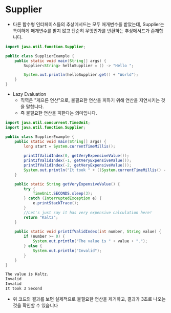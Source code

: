 # Supplier<T> 
- 다른 함수형 인터페이스들의 추상메서드는 모두 매개변수를 받았는데,
Supplier<T>는 특이하게 매개변수를 받지 않고 단순히 무엇인가를 반환하는
추상메서드가 존재합니다.

```java
import java.util.function.Supplier;

public class SupplierExample {
    public static void main(String[] args) {
        Supplier<String> helloSupplier = () -> "Hello ";

        System.out.println(helloSupplier.get() + "World");
    }
}
```
- Lazy Evaluation
    - 직역은 "게으른 연산"으로, 불필요한 연산을 피하기 위해 연산을 지연시키는 것을 말합니다.
    - 즉 불필요한 연산을 피한다는 의미입니다.

```java
import java.util.concurrent.TimeUnit;
import java.util.function.Supplier;

public class SupplierExample {
    public static void main(String[] args) {
        long start = System.currentTimeMillis();
        
        printIfValidIndex(0, getVeryExpensiveValue());
        printIfValidIndex(-1, getVeryExpensiveValue());
        printIfValidIndex(-2, getVeryExpensiveValue());
        System.out.println("It took " + ((System.currentTimeMillis() - start) / 1000) + " Second");
    }

    public static String getVeryExpensiveValue() {
        try {
            TimeUnit.SECONDS.sleep(3);
        } catch (InterruptedException e) {
            e.printStackTrace();
        }
        //Let's just say it has very expensive calculation here!
        return "Kaltz";
    }
    
    public static void printIfValidIndex(int number, String value) {
        if (number >= 0) {
            System.out.println("The value is " + value + ".");
        } else {
            System.out.println("Invalid");
        }
    }
}
```
```dtd
The value is Kaltz.
Invalid
Invalid
It took 3 Second
```
- 위 코드의 결과를 보면 실제적으로 불필요한 연산을 제거하고, 결과가 3초로 나오는 것을 확인할 수 있습니다